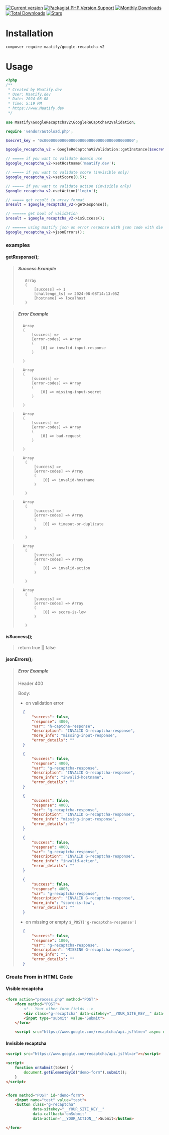 [![Current version](https://img.shields.io/packagist/v/maatify/google-recaptcha-v2)][pkg]
[![Packagist PHP Version Support](https://img.shields.io/packagist/php-v/maatify/google-recaptcha-v2)][pkg]
[![Monthly Downloads](https://img.shields.io/packagist/dm/maatify/google-recaptcha-v2)][pkg-stats]
[![Total Downloads](https://img.shields.io/packagist/dt/maatify/google-recaptcha-v2)][pkg-stats]
[![Stars](https://img.shields.io/packagist/stars/maatify/google-recaptcha-v2)](https://github.com/maatify/GoogleRecaptchaV2/stargazers)

[pkg]: <https://packagist.org/packages/maatify/google-recaptcha-v2>
[pkg-stats]: <https://packagist.org/packages/maatify/google-recaptcha-v2/stats>

# Installation

```shell
composer require maatify/google-recaptcha-v2
```

# Usage

```PHP
<?php
/**
 * Created by Maatify.dev
 * User: Maatify.dev
 * Date: 2024-08-08
 * Time: 5:19 PM
 * https://www.Maatify.dev
 */
 
use Maatify\GoogleRecaptchaV2\GoogleReCaptchaV2Validation;

require 'vendor/autoload.php';

$secret_key = '0x0000000000000000000000000000000000000000';

$google_recaptcha_v2 = GoogleReCaptchaV2Validation::getInstance($secret_key);

// ===== if you want to validate domain use
$google_recaptcha_v2->setHostname('maatify.dev');

// ===== if you want to validate score (invisible only)
$google_recaptcha_v2->setScore(0.5);

// ===== if you want to validate action (invisible only)
$google_recaptcha_v2->setAction('login');

// ===== get result in array format
$result = $google_recaptcha_v2->getResponse();

// ====== get bool of validation 
$result = $google_recaptcha_v2->isSuccess();

// ====== using maatify json on error response with json code with die and if success there is no error
$google_recaptcha_v2->jsonErrors();
```

### examples
#### getResponse();
>##### Success Example
>        Array
>        (
>            [success] => 1
>            [challenge_ts] => 2024-08-08T14:13:05Z
>            [hostname] => localhost
>        )

>##### Error Example
>       Array
>       (
>           [success] =>
>           [error-codes] => Array
>           (
>               [0] => invalid-input-response
>           )
>       
>       )

>       Array
>       (
>           [success] =>
>           [error-codes] => Array
>           (
>               [0] => missing-input-secret
>           )
>       
>       )

>       Array
>       (
>           [success] =>
>           [error-codes] => Array
>           (
>               [0] => bad-request
>           )
>       
>       )

>       Array
>        (
>            [success] =>
>            [error-codes] => Array
>            (
>                [0] => invalid-hostname
>            )
>
>        )

>       Array
>        (
>            [success] =>
>            [error-codes] => Array
>            (
>                [0] => timeout-or-duplicate
>            )
>        
>        )

>       Array
>        (
>            [success] =>
>            [error-codes] => Array
>            (
>                [0] => invalid-action
>            )
>        
>        )

>       Array
>        (
>            [success] =>
>            [error-codes] => Array
>            (
>                [0] => score-is-low
>            )
>        
>        )


#### isSuccess();
>return true || false


#### jsonErrors();
>##### Error Example
> 
>   Header 400 
> 
>   Body:
> 
> - on validation error
> 
>```json
>   {
>       "success": false,
>       "response": 4000,
>       "var": "h-captcha-response",
>       "description": "INVALID G-recaptcha-response",
>       "more_info": "missing-input-response",
>       "error_details": ""
>   }
>```
> 
>```json
>   {
>       "success": false,
>       "response": 4000,
>       "var": "g-recaptcha-response",
>       "description": "INVALID G-recaptcha-response",
>       "more_info": "invalid-hostname",
>       "error_details": ""
>   }
>```
> 
>```json
>   {
>       "success": false,
>       "response": 4000,
>       "var": "g-recaptcha-response",
>       "description": "INVALID G-recaptcha-response",
>       "more_info": "missing-input-response",
>       "error_details": ""
>   }
>```
> 
>```json
>   {
>       "success": false,
>       "response": 4000,
>       "var": "g-recaptcha-response",
>       "description": "INVALID G-recaptcha-response",
>       "more_info": "invalid-action",
>       "error_details": ""
>   }
>```
> 
>```json
>   {
>       "success": false,
>       "response": 4000,
>       "var": "g-recaptcha-response",
>       "description": "INVALID G-recaptcha-response",
>       "more_info": "score-is-low",
>       "error_details": ""
>   }
>```
> 
> - on missing or empty `$_POST['g-recaptcha-response']`
> 
>```json
>   {
>       "success": false,
>       "response": 1000,
>       "var": "g-recaptcha-response",
>       "description": "MISSING G-recaptcha-response",
>       "more_info": "",
>       "error_details": ""
>   }
>```


### Create From in HTML Code 
#### Visible recaptcha
```html
<form action="process.php" method="POST">
    <form method="POST">
        <!-- Your other form fields -->
        <div class="g-recaptcha" data-sitekey="__YOUR_SITE_KEY__" data-theme="dark" data-hl="ar"></div>
        <input type="submit" value="Submit">
    </form>

    <script src="https://www.google.com/recaptcha/api.js?hl=en" async defer></script>
```

#### Invisible recaptcha
```html
<script src="https://www.google.com/recaptcha/api.js?hl=ar"></script>

<script>
    function onSubmit(token) {
        document.getElementById("demo-form").submit();
    }
</script>


<form method="POST" id="demo-form">
    <input name="test" value="test">
    <button class="g-recaptcha"
            data-sitekey="__YOUR_SITE_KEY__"
            data-callback='onSubmit'
            data-action='__YOUR_ACTION__'>Submit</button>

</form>
```